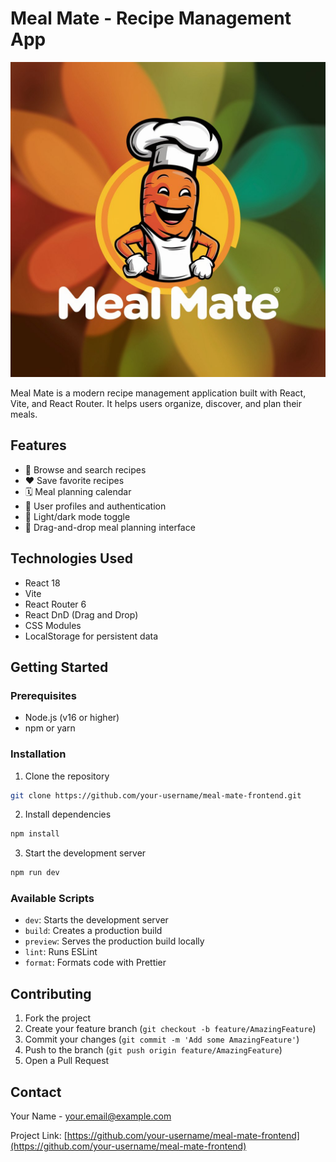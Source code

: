 # Meal Mate - Recipe Management App

![Meal Mate Logo](src/assets/meal-mate-logo.png)

Meal Mate is a modern recipe management application built with React, Vite, and React Router. It helps users organize, discover, and plan their meals.

## Features

- 🍳 Browse and search recipes
- ❤️ Save favorite recipes
- 🗓️ Meal planning calendar
- 👤 User profiles and authentication
- 🌙 Light/dark mode toggle
- 🧩 Drag-and-drop meal planning interface

## Technologies Used

- React 18
- Vite
- React Router 6
- React DnD (Drag and Drop)
- CSS Modules
- LocalStorage for persistent data

## Getting Started

### Prerequisites
- Node.js (v16 or higher)
- npm or yarn

### Installation
1. Clone the repository
```bash
git clone https://github.com/your-username/meal-mate-frontend.git
```
2. Install dependencies
```bash
npm install
```
3. Start the development server
```bash
npm run dev
```

### Available Scripts
- `dev`: Starts the development server
- `build`: Creates a production build
- `preview`: Serves the production build locally
- `lint`: Runs ESLint
- `format`: Formats code with Prettier



## Contributing

1. Fork the project
2. Create your feature branch (`git checkout -b feature/AmazingFeature`)
3. Commit your changes (`git commit -m 'Add some AmazingFeature'`)
4. Push to the branch (`git push origin feature/AmazingFeature`)
5. Open a Pull Request

## Contact

Your Name - your.email@example.com

Project Link: [https://github.com/your-username/meal-mate-frontend](https://github.com/your-username/meal-mate-frontend)
